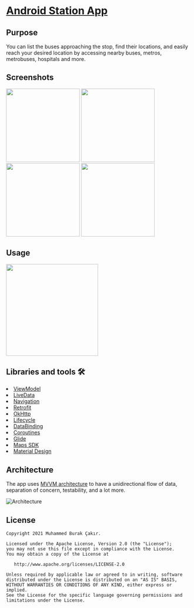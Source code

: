 # [Android Station App](https://github.com/mburakcakir/AsisCT-StationApp/tree/master/app/src/main/java/com/mburakcakir/stationapp)

## Purpose
You can list the buses approaching the stop, find their locations, and easily reach your desired location by accessing nearby buses, metros, metrobuses, hospitals and more. 

## Screenshots
<p float="left">
  <img src="https://user-images.githubusercontent.com/53263815/113513372-1a00c300-9572-11eb-8a0d-f21aac208677.png" width="200" />
  <img src="https://user-images.githubusercontent.com/53263815/113513408-49afcb00-9572-11eb-936d-713c012413a8.png" width="200" /> 
  <img src="https://user-images.githubusercontent.com/53263815/113513427-56ccba00-9572-11eb-97b8-d378dcd4a56a.png" width="200" />
  <img src="https://user-images.githubusercontent.com/53263815/113513429-5d5b3180-9572-11eb-92dc-c2d40fb5b092.png" width="200" />
</p>

## Usage
<img src="https://user-images.githubusercontent.com/53263815/113519090-c05cc080-9592-11eb-985d-913935ffdc76.gif" width="250" />

## Libraries and tools 🛠
<li><a href="https://developer.android.com/topic/libraries/architecture/viewmodel">ViewModel</a></li>
<li><a href="https://developer.android.com/topic/libraries/architecture/livedata">LiveData</a></li>
<li><a href="https://developer.android.com/guide/navigation">Navigation</a></li>
<li><a href="https://square.github.io/retrofit/">Retrofit</a></li>
<li><a href="https://github.com/square/okhttp">OkHttp</a></li>
<li><a href="https://developer.android.com/topic/libraries/architecture/lifecycle">Lifecycle</a></li>
<li><a href="https://developer.android.com/topic/libraries/data-binding">DataBinding</a></li>
<li><a href="https://developer.android.com/topic/libraries/architecture/coroutines">Coroutines</a></li>
<li><a href="https://github.com/bumptech/glide">Glide</a></li>
<li><a href="https://developers.google.com/maps/documentation/android-sdk/overview">Maps SDK</a></li>
<li><a href="https://material.io/develop/android">Material Design</a></li>

## Architecture
The app uses <a href="https://developer.android.com/jetpack/guide">MVVM architecture</a> to have a unidirectional flow of data, separation of concern, testability, and a lot more.

![Architecture](https://developer.android.com/topic/libraries/architecture/images/final-architecture.png)

License
--------


    Copyright 2021 Muhammed Burak Çakır.

    Licensed under the Apache License, Version 2.0 (the "License");
    you may not use this file except in compliance with the License.
    You may obtain a copy of the License at

       http://www.apache.org/licenses/LICENSE-2.0

    Unless required by applicable law or agreed to in writing, software
    distributed under the License is distributed on an "AS IS" BASIS,
    WITHOUT WARRANTIES OR CONDITIONS OF ANY KIND, either express or implied.
    See the License for the specific language governing permissions and
    limitations under the License.
